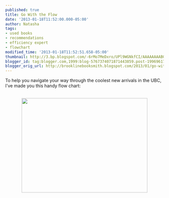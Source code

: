 ```yaml
---
published: true
title: Go With the Flow
date: '2013-01-18T11:52:00.000-05:00'
author: Natasha
tags:
- used books
- recommendations
- efficiency expert
- flowchart
modified_time: '2013-01-18T11:52:51.658-05:00'
thumbnail: http://3.bp.blogspot.com/-6rMo7MeDxro/UPl9WGNkfCI/AAAAAAAABGQ/eaWsdCOM71I/s72-c/Straight+Flowin'+(1).jpg
blogger_id: tag:blogger.com,1999:blog-5767374071871443859.post-1996961792498809536
blogger_orig_url: http://brooklinebooksmith.blogspot.com/2013/01/go-with-flow.html
---
```


To help you navigate your way through the coolest new arrivals in the UBC, I've made you this handy flow chart:<br /><br /><div class="separator" style="clear: both; text-align: center;"><a href="http://3.bp.blogspot.com/-6rMo7MeDxro/UPl9WGNkfCI/AAAAAAAABGQ/eaWsdCOM71I/s1600/Straight+Flowin'+(1).jpg" imageanchor="1" style="margin-left: 1em; margin-right: 1em;"><img border="0" height="300" src="http://3.bp.blogspot.com/-6rMo7MeDxro/UPl9WGNkfCI/AAAAAAAABGQ/eaWsdCOM71I/s400/Straight+Flowin'+(1).jpg" width="400" /></a></div><br />